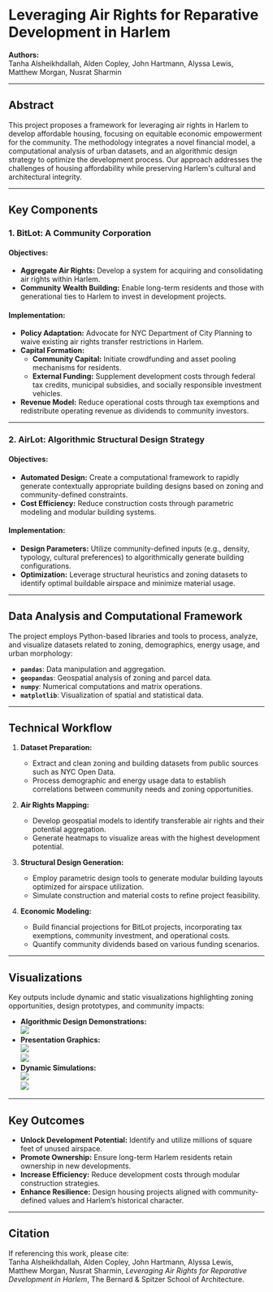 # Leveraging Air Rights for Reparative Development in Harlem  

**Authors:**  
Tanha Alsheikhdallah, Alden Copley, John Hartmann, Alyssa Lewis, Matthew Morgan, Nusrat Sharmin  

---

## Abstract  
This project proposes a framework for leveraging air rights in Harlem to develop affordable housing, focusing on equitable economic empowerment for the community. The methodology integrates a novel financial model, a computational analysis of urban datasets, and an algorithmic design strategy to optimize the development process. Our approach addresses the challenges of housing affordability while preserving Harlem's cultural and architectural integrity.  

---

## Key Components  

### 1. **BitLot: A Community Corporation**  
#### Objectives:  
- **Aggregate Air Rights:** Develop a system for acquiring and consolidating air rights within Harlem.  
- **Community Wealth Building:** Enable long-term residents and those with generational ties to Harlem to invest in development projects.  

#### Implementation:  
- **Policy Adaptation:** Advocate for NYC Department of City Planning to waive existing air rights transfer restrictions in Harlem.  
- **Capital Formation:**  
  - **Community Capital:** Initiate crowdfunding and asset pooling mechanisms for residents.  
  - **External Funding:** Supplement development costs through federal tax credits, municipal subsidies, and socially responsible investment vehicles.  
- **Revenue Model:** Reduce operational costs through tax exemptions and redistribute operating revenue as dividends to community investors.  

---

### 2. **AirLot: Algorithmic Structural Design Strategy**  
#### Objectives:  
- **Automated Design:** Create a computational framework to rapidly generate contextually appropriate building designs based on zoning and community-defined constraints.  
- **Cost Efficiency:** Reduce construction costs through parametric modeling and modular building systems.  

#### Implementation:  
- **Design Parameters:** Utilize community-defined inputs (e.g., density, typology, cultural preferences) to algorithmically generate building configurations.  
- **Optimization:** Leverage structural heuristics and zoning datasets to identify optimal buildable airspace and minimize material usage.  

---

## Data Analysis and Computational Framework  
The project employs Python-based libraries and tools to process, analyze, and visualize datasets related to zoning, demographics, energy usage, and urban morphology:  

- **`pandas`**: Data manipulation and aggregation.  
- **`geopandas`**: Geospatial analysis of zoning and parcel data.  
- **`numpy`**: Numerical computations and matrix operations.  
- **`matplotlib`**: Visualization of spatial and statistical data.  

---

## Technical Workflow  

1. **Dataset Preparation:**  
   - Extract and clean zoning and building datasets from public sources such as NYC Open Data.  
   - Process demographic and energy usage data to establish correlations between community needs and zoning opportunities.  

2. **Air Rights Mapping:**  
   - Develop geospatial models to identify transferable air rights and their potential aggregation.  
   - Generate heatmaps to visualize areas with the highest development potential.  

3. **Structural Design Generation:**  
   - Employ parametric design tools to generate modular building layouts optimized for airspace utilization.  
   - Simulate construction and material costs to refine project feasibility.  

4. **Economic Modeling:**  
   - Build financial projections for BitLot projects, incorporating tax exemptions, community investment, and operational costs.  
   - Quantify community dividends based on various funding scenarios.  

---

## Visualizations  
Key outputs include dynamic and static visualizations highlighting zoning opportunities, design prototypes, and community impacts:  

- **Algorithmic Design Demonstrations:**  
  ![](https://github.com/tanhata/HarlemAirRights/blob/main/Slider_window%202.gif)  
- **Presentation Graphics:**  
  ![](https://github.com/tanhata/HarlemAirRights/blob/main/Zoning%20Final%20Presentation_Page_19.jpg)  
  ![](https://github.com/tanhata/HarlemAirRights/blob/main/Zoning%20Final%20Presentation_Page_20.jpg)
- **Dynamic Simulations:**  
  ![](https://github.com/tanhata/HarlemAirRights/blob/main/buildinggh1.gif)  
  ![](https://github.com/tanhata/HarlemAirRights/blob/main/buildinggh2.gif)  


---

## Key Outcomes  
- **Unlock Development Potential:** Identify and utilize millions of square feet of unused airspace.  
- **Promote Ownership:** Ensure long-term Harlem residents retain ownership in new developments.  
- **Increase Efficiency:** Reduce development costs through modular construction strategies.  
- **Enhance Resilience:** Design housing projects aligned with community-defined values and Harlem’s historical character.  

---

## Citation  
If referencing this work, please cite:  
Tanha Alsheikhdallah, Alden Copley, John Hartmann, Alyssa Lewis, Matthew Morgan, Nusrat Sharmin, *Leveraging Air Rights for Reparative Development in Harlem*, The Bernard & Spitzer School of Architecture.  

